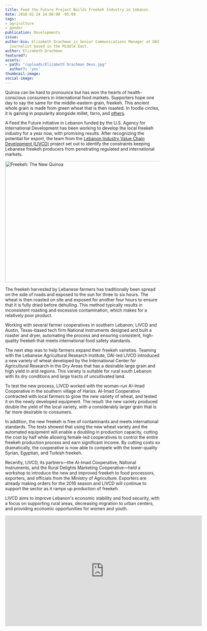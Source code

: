 ```yaml
---
title: Feed the Future Project Builds Freekeh Industry in Lebanon
date: 2016-01-24 14:06:00 -05:00
tags:
- agriculture
- gender
publication: Developments
issue: 
author-bio: Elizabeth Drachman is Senior Communications Manager at DAI and a former
  journalist based in the Middle East.
author: Elizabeth Drachman
featured?: 
assets:
- path: "/uploads/Elizabeth Drachman Devs.jpg"
  author?: 'yes'
thumbnail-image: 
social-image: 
---
```


Quinoa can be hard to pronounce but has won the hearts of health-conscious consumers in international food markets. Supporters hope one day to say the same for the middle-eastern grain, freekeh. This ancient whole grain is made from green wheat that is then roasted. In foodie circles, it is gaining in popularity alongside millet, farro, and [others][1].




A Feed the Future initiative in Lebanon funded by the U.S. Agency for International Development has been working to develop the local freekeh industry for a year now, with promising results. After recognizing the potential for export, the team from the [Lebanon Industry Value Chain Development (LIVCD)][2] project set out to identify the constraints keeping Lebanese freekeh producers from penetrating regulated and international markets.

<a data-flickr-embed="true" href="https://www.flickr.com/photos/daiglobal/albums/72157655159630439" title="Freekeh: The New Quinoa"><img alt="Freekeh: The New Quinoa" height="394" src="https://farm1.staticflickr.com/423/18874297274_452547aa4a_z.jpg" width="703" /></a><script async src="//embedr.flickr.com/assets/client-code.js" charset="utf-8"></script> 

The freekeh harvested by Lebanese farmers has traditionally been spread on the side of roads and exposed to the sun for three to six hours. The wheat is then roasted on site and exposed for another four hours to ensure that it is fully dried before dehulling. This method typically results in inconsistent roasting and excessive contamination, which makes for a relatively poor product.

Working with several farmer cooperatives in southern Lebanon, LIVCD and Austin, Texas-based tech firm National Instruments designed and built a roaster and dryer, automating the process and ensuring consistent, high-quality freekeh that meets international food safety standards.

The next step was to help farmers expand their freekeh varieties. Teaming with the Lebanese Agricultural Research Institute, DAI-led LIVCD introduced a new variety of wheat developed by the International Center for Agricultural Research in the Dry Areas that has a desirable large grain and high yield in arid regions. This variety is suitable for rural south Lebanon with its dry conditions and large tracts of uncultivated land.

To test the new process, LIVCD worked with the woman-run Al-Imad Cooperative in the southern village of Hariss. Al-Imad Cooperative contracted with local farmers to grow the new variety of wheat, and tested it on the newly developed equipment. The result: the new variety produced double the yield of the local variety, with a considerably larger grain that is far more desirable to consumers.

In addition, the new freekeh is free of contaminants and meets international standards. The tests showed that using the new wheat variety and the automated equipment will enable a doubling in production capacity, cutting the cost by half while allowing female-led cooperatives to control the entire freekeh production process and earn significant income. By cutting costs so dramatically, the cooperative is now able to compete with the lower-quality Syrian, Egyptian, and Turkish freekeh.

Recently, LIVCD, its partners—the Al-Imad Cooperative, National Instruments, and the Rural Delights Marketing Cooperative—held a workshop to introduce the new and improved freekeh to food processors, exporters, and officials from the Ministry of Agriculture. Exporters are already making orders for the 2016 season and LIVCD will continue to support the sector as it ramps up production of freekeh. 

LIVCD aims to improve Lebanon's economic stability and food security, with a focus on supporting rural areas, decreasing migration to urban centers, and providing economic opportunities for women and youth. 

<iframe width='640' height='360' src='https://roundme.com/embed/159341/403047' frameborder='0' webkitallowfullscreen mozallowfullscreen allowfullscreen></iframe>

[1]: http://www.wsj.com/articles/SB10001424052970203471004577141363042147218
[2]: https://www.dai.com/our-work/projects/lebanon-industry-value-chain-development-livcd
